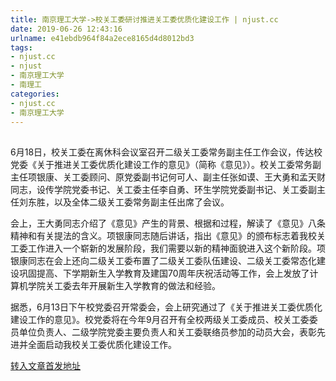 ```yaml
---
title: 南京理工大学->校关工委研讨推进关工委优质化建设工作 | njust.cc
date: 2019-06-26 12:43:16
urlname: e41ebdb964f84a2ece8165d4d8012bd3
tags: 
- njust.cc
- njust
- 南京理工大学
- 南理工
categories:
- njust.cc
- 南京理工大学
---
```



## 

6月18日，校关工委在离休科会议室召开二级关工委常务副主任工作会议，传达校党委《关于推进关工委优质化建设工作的意见》（简称《意见》）。校关工委常务副主任项银康、关工委顾问、原党委副书记何可人、副主任张如谟、王大勇和孟天财同志，设传学院党委书记、关工委主任李自勇、环生学院党委副书记、关工委副主任刘东胜，以及全体二级关工委常务副主任出席了会议。

会上，王大勇同志介绍了《意见》产生的背景、根据和过程，解读了《意见》八条精神和有关提法的含义。项银康同志随后讲话，指出《意见》的颁布标志着我校关工委工作进入一个崭新的发展阶段，我们需要以新的精神面貌进入这个新阶段。项银康同志在会上还向二级关工委布置了二级关工委队伍建设、二级关工委常态化建设巩固提高、下学期新生入学教育及建国70周年庆祝活动等工作，会上发放了计算机学院关工委去年开展新生入学教育的做法和经验。

据悉，6月13日下午校党委召开常委会，会上研究通过了《关于推进关工委优质化建设工作的意见》。校党委将在今年9月召开有全校两级关工委成员、校关工委委员单位负责人、二级学院党委主要负责人和关工委联络员参加的动员大会，表彰先进并全面启动我校关工委优质化建设工作。





[转入文章首发地址](http://zs.njust.edu.cn/1d/25/c4621a204069/page.htm)